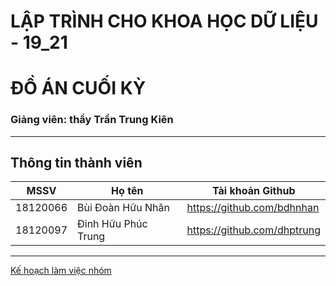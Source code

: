 # LẬP TRÌNH CHO KHOA HỌC DỮ LIỆU - 19_21
# ĐỒ ÁN CUỐI KỲ

### Giảng viên: thầy Trần Trung Kiên

---

## Thông tin thành viên

| MSSV | Họ tên | Tài khoản Github |
|--------------|-------|------|
| 18120066 | Bùi Đoàn Hữu Nhân | https://github.com/bdhnhan |
| 18120097 | Đinh Hữu Phúc Trung | https://github.com/dhptrung |

---

[Kế hoạch làm việc nhóm](https://docs.google.com/spreadsheets/d/1OR6aJ7_fpxBYBOxB6elyWXMG1w_bKstGUEGPBVyWQjM/edit?usp=sharing)
